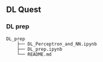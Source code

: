 ## DL Quest

### DL prep

```
DL_prep
    ├── DL_Perceptron_and_NN.ipynb
    ├── DL_prep.ipynb
    └── README.md
```

